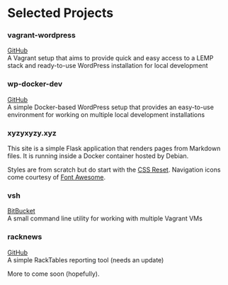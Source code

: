 # Selected Projects

### vagrant-wordpress

[GitHub](https://github.com/axocomm/vagrant-wordpress)<br>
A Vagrant setup that aims to provide quick and easy access to a LEMP stack and
ready-to-use WordPress installation for local development

### wp-docker-dev

[GitHub](https://github.com/axocomm/wp-docker-dev)<br>
A simple Docker-based WordPress setup that provides an easy-to-use environment for
working on multiple local development installations

### xyzyxyzy.xyz

This site is a simple Flask application that renders pages from Markdown files. 
It is running inside a Docker container hosted by Debian.

Styles are from scratch but do start with the
[CSS Reset](http://meyerweb.com/eric/tools/css/reset/). Navigation icons
come courtesy of [Font Awesome](http://fortawesome.github.io/Font-Awesome/).

### vsh

[BitBucket](https://bitbucket.org/axocomm/vsh)<br>
A small command line utility for working with multiple Vagrant VMs

### racknews

[GitHub](https://github.com/axocomm/racknews)<br>
A simple RackTables reporting tool (needs an update)

More to come soon (hopefully).
